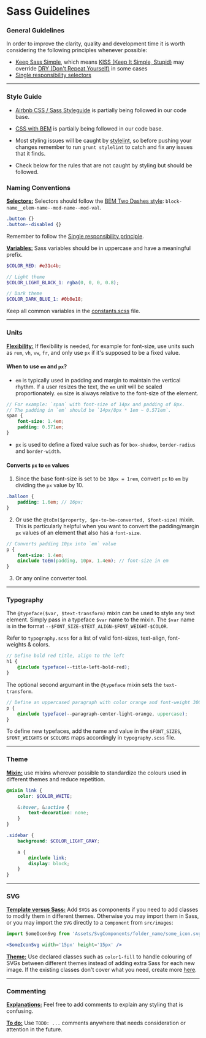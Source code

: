 Sass Guidelines
===============

### General Guidelines
In order to improve the clarity, quality and development time it is worth considering the following principles whenever possible:
- [Keep Sass Simple](https://www.sitepoint.com/keep-sass-simple/), which means [KISS (Keep It Simple, Stupid)](https://en.wikipedia.org/wiki/KISS_principle) may override [DRY (Don't Repeat Yourself)](https://en.wikipedia.org/wiki/Don't_repeat_yourself) in some cases
- [Single responsibility selectors](https://en.bem.info/methodology/css/#single-responsibility-principle)

---

### Style Guide

- [Airbnb CSS / Sass Styleguide](https://github.com/airbnb/css/blob/master/README.md) is partially being followed in our code base.

- [CSS with BEM](https://en.bem.info/methodology/css/) is partially being followed in our code base.

- Most styling issues will be caught by [stylelint](https://github.com/stylelint/stylelint/blob/master/README.md), so before pushing your changes remember to run `grunt stylelint` to catch and fix any issues that it finds.

- Check below for the rules that are not caught by styling but should be followed.

### Naming Conventions

<a id="naming-conventions-selectors"></a>
**[Selectors:](#naming-conventions-selectors)** Selectors should follow the [BEM Two Dashes style](https://en.bem.info/methodology/naming-convention/#two-dashes-style): `block-name__elem-name--mod-name--mod-val`.

```scss
.button {}
.button--disabled {}
```

Remember to follow the [Single responsibility principle](https://en.bem.info/methodology/css/#single-responsibility-principle).

<a id="naming-conventions-variables"></a>
**[Variables:](#naming-conventions-variables)** Sass variables should be in uppercase and have a meaningful prefix.

```scss
$COLOR_RED: #e31c4b;

// Light theme
$COLOR_LIGHT_BLACK_1: rgba(0, 0, 0, 0.8);

// Dark theme
$COLOR_DARK_BLUE_1: #0b0e18;
```

Keep all common variables in the [constants.scss](https://github.com/binary-com/binary-static/blob/master/src/sass/app/_common/base/constants.scss) file.

---

### Units

<a id="units-flexibility"></a>
**[Flexibility:](#units-flexibility)** If flexibility is needed, for example for font-size, use units such as `rem`, `vh`, `vw`, `fr`, and only use `px` if it's supposed to be a fixed value.


#### When to use `em` and `px`?
- `em` is typically used in padding and margin to maintain the vertical rhythm. If a user resizes the text, the `em` unit will be scaled proportionately. `em` size is always relative to the font-size of the element.
```scss
// For example: `span` with font-size of 14px and padding of 8px.
// The padding in `em` should be `14px/8px * 1em ~ 0.571em`.
span {
    font-size: 1.4em;
    padding: 0.571em;
}
```
- `px` is used to define a fixed value such as for `box-shadow`, `border-radius` and `border-width`.

#### Converts `px` to `em` values
1. Since the base font-size is set to be `10px = 1rem`, convert `px` to `em` by dividing the `px` value by 10.
```scss
.balloon {
    padding: 1.6em; // 16px;
}
```
2. Or use the `@toEm($property, $px-to-be-converted, $font-size)` mixin. This is particularly helpful when you want to convert the padding/margin `px` values of an element that also has a `font-size`.
```scss
// Converts padding 10px into `em` value
p {
    font-size: 1.4em;
    @include toEm(padding, 10px, 1.4em); // font-size in em
}
```
3. Or any online converter tool.

---

### Typography
The `@typeface($var, $text-transform)` mixin can be used to style any text element. Simply pass in a typeface `$var` name to the mixin.
The `$var` name is in the format `--$FONT_SIZE-$TEXT_ALIGN-$FONT_WEIGHT-$COLOR`.

Refer to `typography.scss` for a list of valid font-sizes, text-align, font-weights & colors.

```scss
// Define bold red title, align to the left
h1 {
    @include typeface(--title-left-bold-red);
}
```
The optional second argumant in the `@typeface` mixin sets the `text-transform`.
```scss
// Define an uppercased paragraph with color orange and font-weight 300
p {
    @include typeface(--paragraph-center-light-orange, uppercase);
}
```

To define new typefaces, add the name and value in the `$FONT_SIZES`, `$FONT_WEIGHTS` or `$COLORS` maps accordingly in `typography.scss` file. 

---

### Theme

<a id="theme-mixin"></a>
**[Mixin:](#theme-mixin)** use mixins wherever possible to standardize the colours used in different themes and reduce repetition.

```scss
@mixin link {
    color: $COLOR_WHITE;

    &:hover, &:active {
        text-decoration: none;
    }
}

.sidebar {
    background: $COLOR_LIGHT_GRAY;

    a {
        @include link;
        display: block;
    }
}
```


---

### SVG

<a id="svg-template-versus-sass"></a>
**[Template versus Sass:](#svg-template-versus-sass)** Add `SVG`s as components if you need to add classes to modify them in different themes. Otherwise you may import them in Sass, or you may import the `SVG` directly to a `Component` from `src/images`:

```jsx
import SomeIconSvg from 'Assets/SvgComponents/folder_name/some_icon.svg';

<SomeIconSvg width='15px' height='15px' />
```

<a id="svg-theme"></a>
**[Theme:](#svg-theme)** Use declared classes such as `color1-fill` to handle colouring of SVGs between different themes instead of adding extra Sass for each new image. If the existing classes don't cover what you need, create more [here](https://github.com/binary-com/binary-static/blob/master/src/sass/app/_common/inline_icons.scss#L1-L10).

---

### Commenting

<a id="commenting-explanations"></a>
**[Explanations:](#commenting-explanations)** Feel free to add comments to explain any styling that is confusing.

<a id="commenting-todo"></a>
**[To do:](#commenting-todo)** Use `TODO: ...` comments anywhere that needs consideration or attention in the future.
